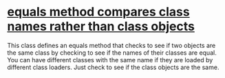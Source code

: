 # [equals method compares class names rather than class objects](https://spotbugs.readthedocs.io/en/latest/bugDescriptions.html#EQ_COMPARING_CLASS_NAMES)

 This class defines an equals method that checks to see if two objects are the same class by checking to see if the names
of their classes are equal. You can have different classes with the same name if they are loaded by
different class loaders. Just check to see if the class objects are the same.